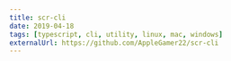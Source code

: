 ```yaml
---
title: scr-cli
date: 2019-04-18
tags: [typescript, cli, utility, linux, mac, windows]
externalUrl: https://github.com/AppleGamer22/scr-cli
---
```

